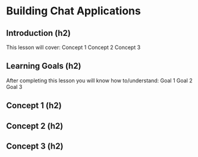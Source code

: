# Building Chat Applications

## Introduction (h2) 
This lesson will cover: 
Concept 1 
Concept 2 
Concept 3 

## Learning Goals (h2) 
After completing this lesson you will know how to/understand: 
Goal 1 
Goal 2
Goal 3 

## Concept 1 (h2) 

## Concept 2 (h2) 


## Concept 3 (h2) 
